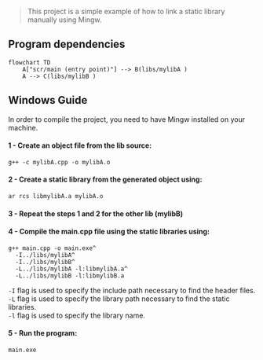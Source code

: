 > This project is a simple example of how to link a static library manually using Mingw.

## Program dependencies

```mermaid
flowchart TD
    A["scr/main (entry point)"] --> B(libs/mylibA )
    A --> C(libs/mylibB )
```


## Windows Guide

In order to compile the project, you need to have Mingw installed on your machine.

#### 1 - Create an object file from the lib source:
```batch
g++ -c mylibA.cpp -o mylibA.o
```
#### 2 - Create a static library from the generated object using:
```batch
ar rcs libmylibA.a mylibA.o
```
#### 3 - Repeat the steps 1 and 2 for the other lib (mylibB)
#### 4 - Compile the main.cpp file using the static libraries using:
```batch
g++ main.cpp -o main.exe^
  -I../libs/mylibA^
  -I../libs/mylibB^
  -L../libs/mylibA -l:libmylibA.a^
  -L../libs/mylibB -l:libmylibB.a
```

`-I` flag is used to specify the include path necessary to find the header files. <br/>
`-L` flag is used to specify the library path necessary to find the static libraries. <br/>
`-l` flag is used to specify the library name. <br/>

#### 5 - Run the program:
```batch
main.exe
```

